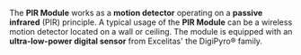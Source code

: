 The **PIR Module** works as a **motion detector** operating on a **passive infrared** (PIR) principle. A typical usage of the **PIR Module** can be a wireless motion detector located on a wall or ceiling. The module is equipped with an **ultra-low-power digital sensor** from Excelitas' the DigiPyro® family.
